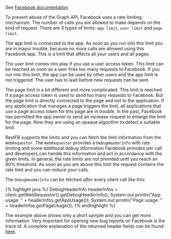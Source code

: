 See <a target="_blank" href="https://developers.facebook.com/docs/graph-api/advanced/rate-limiting" class="badge badge-primary">Facebook documentation</a>

To prevent abuse of the Graph API, Facebook uses a rate limiting mechanism. 
The number of calls you are allowed to make depends on the kind of request. There 
are 3 types of limits: `app limit`, `user limit` and `page limit`.

The app limit is connected to the app. As soon as you run into this limit you are in
mayor trouble, because no more calls are allowed using this Facebook app. This is a limit
that affects all your users and all pages.
	
The user limit comes into play if you use a user access token. This limit can
be reached as soon as a user fires too many requests to Facebook. If you run into this limit, the app can be used 
by other users and the app limit is not triggered. The user has to wait before new requests can be sent.

The page limit is a bit different and more complicated. This limit is reached if a page access token is used to
send too many requests to Facebook. But the page limit is directly connected to the page and not to the application.
If any application that manages a page triggers the limit, all applications that use a page access token for this page
are in trouble. In the past, Facebook has permitted the app owner to send an increase request to enlarge the limit for the page. Now they are using an opaque algorithm to detect a suitable limit.

RestFB supports the limits and you can fetch the limit information from the `WebRequestor`. The `WebRequestor` provides
a `DebugHeaderInfo` with rate limiting and some additional debug information Facebook provides per call and
developers can handle this information and act in accordance with the given limits. 
In general, the rate limits are not provided until you reach an 80% threshold. As soon as you are above this limit the
request contains the rate limit and you can reduce your calls.

The `DebugHeaderInfo` can be fetched *after* every client call like this:

{% highlight java %}
DebugHeaderInfo headerInfos = client.getWebRequestor().getDebugHeaderInfo();
System.out.println("App usage: " + headerInfos.getAppUsage());
System.out.println("Page usage: " + headerInfos.getPageUsage());
{% endhighlight %}

The example above shows only a short sample and you can get more information. Very important for opening new bug reports on Facebook is the trace id. A complete explanation of the returned header fields can be found [here](https://developers.facebook.com/docs/graph-api/using-graph-api/).